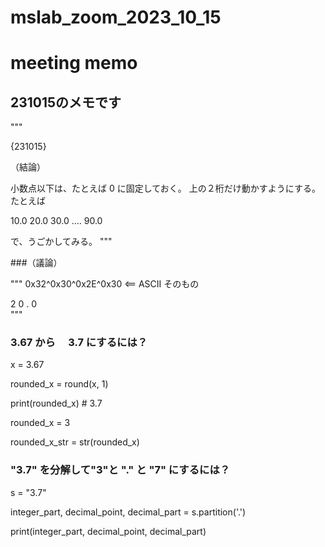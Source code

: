 # mslab_zoom_2023_10_15
# meeting memo

## 231015のメモです

"""

{231015}

（結論）

小数点以下は、たとえば 0 に固定しておく。
上の２桁だけ動かすようにする。たとえば

10.0 20.0 30.0 .... 90.0 

で、うごかしてみる。
"""

###（議論）

"""
0x32^0x30^0x2E^0x30  <== ASCII そのもの

 2    0    .   0   
"""

### 3.67 から　 3.7 にするには？
x = 3.67

rounded_x = round(x, 1)

print(rounded_x) # 3.7

rounded_x = 3

rounded_x_str = str(rounded_x)


### "3.7" を分解して"3"と "." と "7" にするには？
s = "3.7"

integer_part, decimal_point, decimal_part = s.partition('.')

print(integer_part, decimal_point, decimal_part) 





